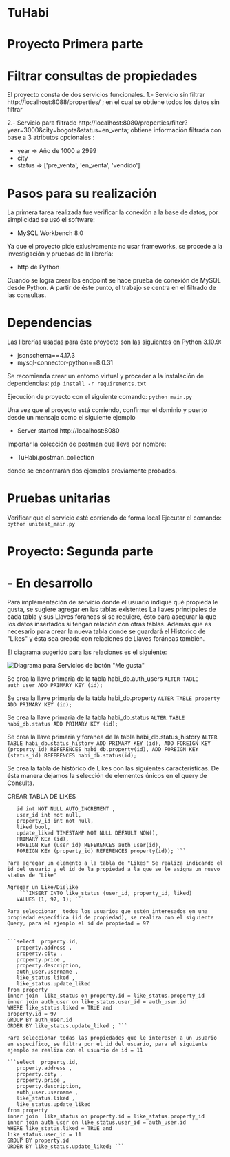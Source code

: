 # TuHabi
# Proyecto Primera parte
# Filtrar consultas de propiedades

El proyecto consta de dos servicios funcionales. 
1.- Servicio sin filtrar
http://localhost:8088/properties/ ; en el cual se obtiene todos los datos sin filtrar

2.- Servicio para filtrado
http://localhost:8080/properties/filter?year=3000&city=bogota&status=en_venta; obtiene información filtrada con base a 3 atributos opcionales :
-   year    => Año de 1000 a 2999
-   city
-   status  => ['pre_venta', 'en_venta', 'vendido']

# Pasos para su realización
La primera tarea realizada fue verificar la conexión a la base de datos, por simplicidad se usó el software:
-   MySQL Workbench 8.0

Ya que el proyecto pide exlusivamente no usar frameworks, se procede a la investigación y pruebas de la librería:
- http de Python

Cuando se logra crear los endpoint se hace prueba de conexión de MySQL desde Python. 
A partir de éste punto, el trabajo se centra en el filtrado de las consultas. 
# Dependencias


Las librerías usadas para éste proyecto son las siguientes en Python 3.10.9:
- jsonschema==4.17.3
- mysql-connector-python==8.0.31

Se recomienda crear un entorno virtual y proceder a la instalación de dependencias:
    ```pip install -r requirements.txt```

Ejecución de proyecto con el siguiente comando:
    ```python main.py```

Una vez que el proyecto está corriendo, confirmar el dominio y puerto desde un mensaje como el siguiente ejemplo
- Server started http://localhost:8080

Importar la colección de postman que lleva por nombre:
- TuHabi.postman_collection

donde se encontrarán dos ejemplos previamente probados.

# Pruebas unitarias
Verificar que el servicio esté corriendo de forma local 
Ejecutar el comando: 
 ```python unitest_main.py```

# Proyecto: Segunda parte 
# - En desarrollo
Para implementación de servicio donde el usuario indique qué propieda le gusta, se sugiere agregar en las tablas existentes La llaves principales de cada tabla y sus Llaves foraneas si se requiere, ésto para asegurar la que los datos insertados sí tengan relación con otras tablas.
Además que es necesario para crear la nueva tabla donde se guardará el Historico de "Likes" y ésta sea creada con relaciones de Llaves foráneas también.

El diagrama sugerido para las relaciones es el siguiente:

![Diagrama para Servicios de botón "Me gusta"](Diagrama_entidad_relacion.jpg)

Se crea la llave primaria de la tabla habi_db.auth_users
	 ```ALTER TABLE auth_user
		ADD PRIMARY KEY (id); ```

Se crea la llave primaria de la tabla habi_db.property
	 ```ALTER TABLE property
		ADD PRIMARY KEY (id); ```

Se crea la llave primaria de la tabla habi_db.status
	 ```ALTER TABLE habi_db.status
		ADD PRIMARY KEY (id); ```

Se crea la llave primaria y foranea de la tabla habi_db.status_history
	 ```ALTER TABLE habi_db.status_history
		ADD PRIMARY KEY (id),
		ADD FOREIGN KEY (property_id) REFERENCES habi_db.property(id),
    		ADD FOREIGN KEY (status_id) REFERENCES habi_db.status(id); ```


Se crea la tabla de histórico de Likes con las siguientes características. De ésta manera dejamos la selección de elementos únicos en el query de Consulta. 

CREAR TABLA DE LIKES

 ```CREATE TABLE like_status (
    id int NOT NULL AUTO_INCREMENT ,
	user_id int not null,
    property_id int not null,
    liked bool,
	update_liked TIMESTAMP NOT NULL DEFAULT NOW(),
    PRIMARY KEY (id),
    FOREIGN KEY (user_id) REFERENCES auth_user(id),
	FOREIGN KEY (property_id) REFERENCES property(id)); ```

Para agregar un elemento a la tabla de "Likes" Se realiza indicando el id del usuario y el id de la propiedad a la que se le asigna un nuevo status de "Like"

Agregar un Like/Dislike
	 ```INSERT INTO like_status (user_id, property_id, liked)
	VALUES (1, 97, 1); ```

Para seleccionar  todos los usuarios que estén interesados en una propiedad específica (id de propiedad), se realiza con el siguiente Query, para el ejemplo el id de propiedad = 97


 ```select  property.id,
	property.address ,
	property.city ,
	property.price ,
	property.description,
    auth_user.username ,
    like_status.liked ,
    like_status.update_liked
from property
inner join  like_status on property.id = like_status.property_id
inner join auth_user on like_status.user_id = auth_user.id
WHERE like_status.liked = TRUE and
property.id = 97
GROUP BY auth_user.id
ORDER BY like_status.update_liked ; ```

Para seleccionar todas las propiedades que le interesen a un usuario en específico, se filtra por el id del usuario, para el siguiente ejemplo se realiza con el usuario de id = 11

 ```select  property.id,
	property.address ,
	property.city ,
	property.price ,
	property.description,
    auth_user.username ,
    like_status.liked ,
    like_status.update_liked
from property
inner join  like_status on property.id = like_status.property_id
inner join auth_user on like_status.user_id = auth_user.id
WHERE like_status.liked = TRUE and
like_status.user_id = 11
GROUP BY property.id
ORDER BY like_status.update_liked; ```





